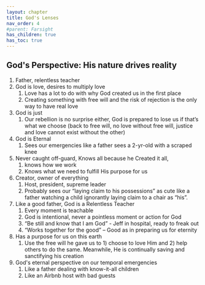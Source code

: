 ```yaml
---
layout: chapter
title: God's Lenses
nav_order: 4
#parent: Farsight
has_children: true
has_toc: true
---
```


## God's Perspective: His nature drives reality

1. Father, relentless teacher
1. God is love, desires to multiply love
    1. Love has a lot to do with why God created us in the first place
    1. Creating something with free will and the risk of rejection is the only way to have real love
1. God is just
    1. Our rebellion is no surprise either, God is prepared to lose us if that’s what we choose (back to free will, no love without free will, justice and love cannot exist without the other)
1. God is Eternal
    1. Sees our emergencies like a father sees a 2-yr-old with a scraped knee
1. Never caught off-guard, Knows all because he Created it all, 
    1. knows how we work
    1. Knows what we need to fulfill His purpose for us
1. Creator, owner of everything
    1. Host, president, supreme leader
    1. Probably sees our “laying claim to his possessions” as cute like a father watching a child ignorantly laying claim to a chair as “his”.
1. Like a good father, God is a Relentless Teacher
    1. Every moment is teachable
    1. God is intentional, never a pointless moment or action for God
    1. “Be still and know that I am God” - Jeff in hospital, ready to freak out
    1. “Works together for the good” – Good as in preparing us for eternity
1. Has a purpose for us on this earth
    1. Use the free will he gave us to 1) choose to love Him and 2) help others to do the same. Meanwhile,  He is continually saving and sanctifying his creation
1. God's eternal perspective on our temporal emergencies
    1. Like a father dealing with know-it-all children        
    1. Like an Airbnb host with bad guests